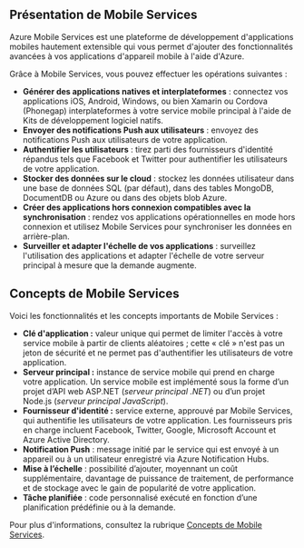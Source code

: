 ## <a name="what-is"></a>Présentation de Mobile Services

Azure Mobile Services est une plateforme de développement d'applications mobiles hautement extensible qui vous permet d'ajouter des fonctionnalités avancées à vos applications d'appareil mobile à l'aide d'Azure.

Grâce à Mobile Services, vous pouvez effectuer les opérations suivantes :

+ **Générer des applications natives et interplateformes** : connectez vos applications iOS, Android, Windows, ou bien Xamarin ou Cordova (Phonegap) interplateformes à votre service mobile principal à l'aide de Kits de développement logiciel natifs.  
+ **Envoyer des notifications Push aux utilisateurs** : envoyez des notifications Push aux utilisateurs de votre application.
+ **Authentifier les utilisateurs** : tirez parti des fournisseurs d'identité répandus tels que Facebook et Twitter pour authentifier les utilisateurs de votre application.
+ **Stocker des données sur le cloud** : stockez les données utilisateur dans une base de données SQL (par défaut), dans des tables MongoDB, DocumentDB ou Azure ou dans des objets blob Azure. 
+ **Créer des applications hors connexion compatibles avec la synchronisation** : rendez vos applications opérationnelles en mode hors connexion et utilisez Mobile Services pour synchroniser les données en arrière-plan.
+ **Surveiller et adapter l'échelle de vos applications** : surveillez l'utilisation des applications et adapter l'échelle de votre serveur principal à mesure que la demande augmente. 

## <a name="concepts"> </a>Concepts de Mobile Services

Voici les fonctionnalités et les concepts importants de Mobile Services :

+ **Clé d'application :** valeur unique qui permet de limiter l'accès à votre service mobile à partir de clients aléatoires ; cette « clé » n'est pas un jeton de sécurité et ne permet pas d'authentifier les utilisateurs de votre application.    
+ **Serveur principal :** instance de service mobile qui prend en charge votre application. Un service mobile est implémenté sous la forme d’un projet d’API web ASP.NET (*serveur principal .NET*) ou d’un projet Node.js (*serveur principal JavaScript*).
+ **Fournisseur d'identité :** service externe, approuvé par Mobile Services, qui authentifie les utilisateurs de votre application. Les fournisseurs pris en charge incluent Facebook, Twitter, Google, Microsoft Account et Azure Active Directory. 
+ **Notification Push** : message initié par le service qui est envoyé à un appareil ou à un utilisateur enregistré via Azure Notification Hubs.
+ **Mise à l’échelle** : possibilité d’ajouter, moyennant un coût supplémentaire, davantage de puissance de traitement, de performance et de stockage avec le gain de popularité de votre application.
+ **Tâche planifiée** : code personnalisé exécuté en fonction d’une planification prédéfinie ou à la demande.

Pour plus d'informations, consultez la rubrique [Concepts de Mobile Services](../articles/mobile-services/mobile-services-concepts-links.md).

<!---------HONumber=AcomDC_0309_2016-->